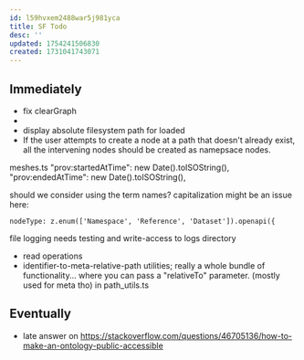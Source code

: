 ```yaml
---
id: l59hvxem2488war5j981yca
title: SF Todo
desc: ''
updated: 1754241506830
created: 1731041743071
---
```


## Immediately

- fix clearGraph
- 
- display absolute filesystem path for loaded 
- If the user attempts to create a node at a path that doesn't already exist, all the intervening nodes should be created as namepsace nodes.


meshes.ts
          "prov:startedAtTime": new Date().toISOString(),
          "prov:endedAtTime": new Date().toISOString(),

should we consider using the term names? capitalization might be an issue here:

    nodeType: z.enum(['Namespace', 'Reference', 'Dataset']).openapi({

file logging needs testing and write-access to logs directory

- read operations
- identifier-to-meta-relative-path utilities; really a whole bundle of functionality... where you can pass a "relativeTo" parameter. (mostly used for meta tho) in path_utils.ts


## Eventually

- late answer on https://stackoverflow.com/questions/46705136/how-to-make-an-ontology-public-accessible
